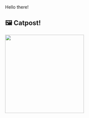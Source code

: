 Hello there!



## 🖼️ Catpost!

<sub>
    <img src="https://cdn2.thecatapi.com/images/bpc.jpg" height="256">
</sub>


